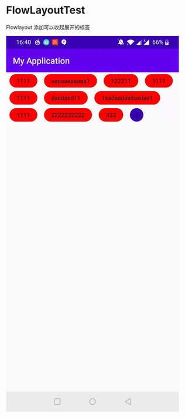 # FlowLayoutTest
Flowlayout 添加可以收起展开的标签

![展示](https://raw.githubusercontent.com/tmyzh13/FlowLayoutTest/master/imageShow/370be33db3a13eb136344ee8712471a.jpg)
